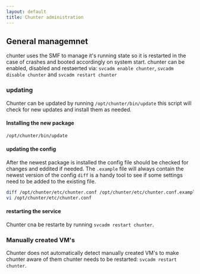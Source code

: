 ```yaml
---
layout: default
title: Chunter administration
---
```


## General managemnet
chunter uses the SMF to manage it's running state so it is restarted in the case of crashes and booted accordingly on system start. chunter can be enabled, disabled and restaerted via: `svcadm enable chunter`, `svcadm disable chunter` and `svcadm restart chunter`

### updating
Chunter can be updated by running `/opt/chunter/bin/update` this script will check for new updates and install them as needed.

#### Installing the new package

```bash
/opt/chunter/bin/update
```

#### updating the config
After the newest package is installed the config file should be checked for changes and eddited if needed. The `.example` file will always contain the newest version of the config `diff` is a handy tool to see if some settings need to be added to the existing file.

```bash
diff /opt/chunter/etc/chunter.conf /opt/chunter/etc/chunter.conf.example
vi /opt/chunter/etc/chunter.conf
```

#### restarting the service
Chunter cna be restarte by running `svcadm restart chunter`.

### Manually created VM's
Chunter does not automatically detect manually created VM's to make chunter aware of them chunter needs to be restarted: `svcadm restart chunter`.
